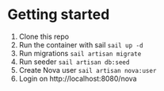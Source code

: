# Getting started

1. Clone this repo
2. Run the container with sail `sail up -d`
3. Run migrations `sail artisan migrate`
4. Run seeder `sail artisan db:seed`
5. Create Nova user `sail artisan nova:user`
6. Login on http://localhost:8080/nova
